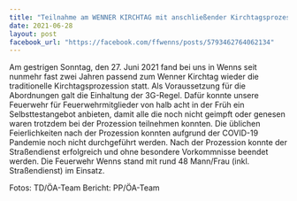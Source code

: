 ```yaml
---
title: "Teilnahme am WENNER KIRCHTAG mit anschließender Kirchtagsprozession 2021"
date: 2021-06-28
layout: post
facebook_url: "https://facebook.com/ffwenns/posts/5793462764062134"
---
```


Am gestrigen Sonntag, den 27. Juni 2021 fand bei uns in Wenns seit nunmehr fast zwei Jahren passend zum Wenner Kirchtag wieder die traditionelle Kirchtagsprozession statt. 
Als Voraussetzung für die Abordnungen galt die Einhaltung der 3G-Regel. Dafür konnte unsere Feuerwehr für Feuerwehrmitglieder von halb acht in der Früh ein Selbsttestangebot anbieten, damit alle die noch nicht geimpft oder genesen waren trotzdem bei der Prozession teilnehmen konnten. 
Die üblichen Feierlichkeiten nach der Prozession konnten aufgrund der COVID-19 Pandemie noch nicht durchgeführt werden.
Nach der Prozession konnte der Straßendienst erfolgreich und ohne besondere Vorkommnisse beendet werden. 
Die Feuerwehr Wenns stand mit rund 48 Mann/Frau (inkl. Straßendienst) im Einsatz. 

Fotos: TD/ÖA-Team
Bericht: PP/ÖA-Team